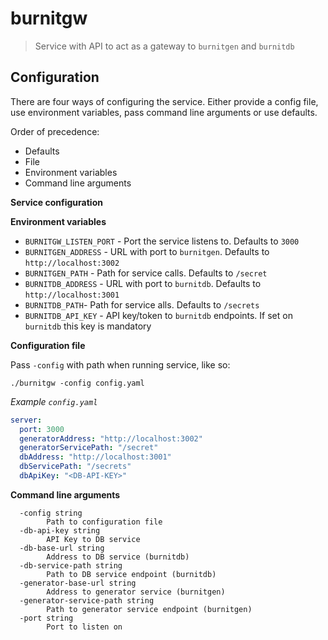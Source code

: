# burnitgw

> Service with API to act as a gateway to `burnitgen` and `burnitdb`

## Configuration

There are four ways of configuring the service. Either provide a config file, use environment variables, pass command line arguments or use defaults.

Order of precedence:

* Defaults
* File
* Environment variables
* Command line arguments

**Service configuration**

**Environment variables**

* `BURNITGW_LISTEN_PORT` - Port the service listens to. Defaults to `3000`
* `BURNITGEN_ADDRESS` - URL with port to `burnitgen`. Defaults to `http://localhost:3002`
* `BURNITGEN_PATH` - Path for service calls. Defaults to `/secret`
* `BURNITDB_ADDRESS` - URL with port to `burnitdb`. Defaults to `http://localhost:3001`
* `BURNITDB_PATH`- Path for service alls. Defaults to `/secrets`
* `BURNITDB_API_KEY` - API key/token to `burnitdb` endpoints. If set on `burnitdb` this key is mandatory

**Configuration file**

Pass `-config` with path when running service, like so:
```
./burnitgw -config config.yaml
```

*Example `config.yaml`*

```yaml
server:
  port: 3000
  generatorAddress: "http://localhost:3002"
  generatorServicePath: "/secret"
  dbAddress: "http://localhost:3001"
  dbServicePath: "/secrets"
  dbApiKey: "<DB-API-KEY>"
```

**Command line arguments**

```shell
  -config string
        Path to configuration file
  -db-api-key string
        API Key to DB service
  -db-base-url string
        Address to DB service (burnitdb)
  -db-service-path string
        Path to DB service endpoint (burnitdb)
  -generator-base-url string
        Address to generator service (burnitgen)
  -generator-service-path string
        Path to generator service endpoint (burnitgen)
  -port string
        Port to listen on
```
